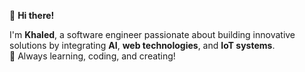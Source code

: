 👋 **Hi there!** 

I'm **Khaled**, a software engineer passionate about building innovative solutions by integrating **AI**, **web technologies**, and **IoT systems**.  
🚀 Always learning, coding, and creating!  
